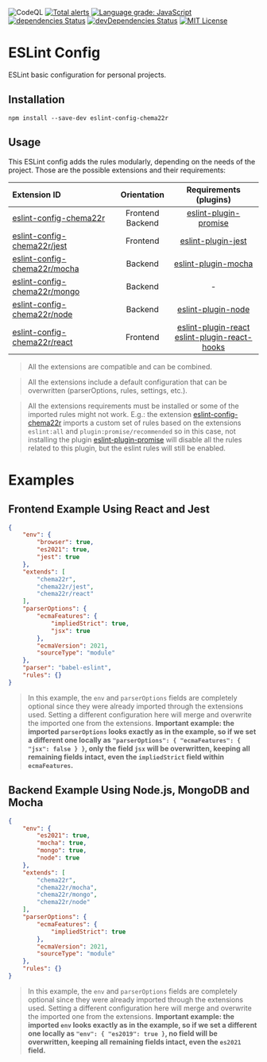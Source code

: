 ![CodeQL](https://github.com/Chema22R/eslint-config/workflows/CodeQL/badge.svg)
[![Total alerts](https://img.shields.io/lgtm/alerts/g/Chema22R/eslint-config.svg?logo=lgtm&logoWidth=18)](https://lgtm.com/projects/g/Chema22R/eslint-config/alerts/)
[![Language grade: JavaScript](https://img.shields.io/lgtm/grade/javascript/g/Chema22R/eslint-config.svg?logo=lgtm&logoWidth=18)](https://lgtm.com/projects/g/Chema22R/eslint-config/context:javascript)
[![dependencies Status](https://david-dm.org/chema22r/eslint-config/status.svg)](https://david-dm.org/chema22r/eslint-config)
[![devDependencies Status](https://david-dm.org/chema22r/eslint-config/dev-status.svg)](https://david-dm.org/chema22r/eslint-config?type=dev)
[![MIT License](https://camo.githubusercontent.com/d59450139b6d354f15a2252a47b457bb2cc43828/68747470733a2f2f696d672e736869656c64732e696f2f6e706d2f6c2f7365727665726c6573732e737667)](LICENSE)

# ESLint Config

ESLint basic configuration for personal projects.


## Installation

```
npm install --save-dev eslint-config-chema22r
```


## Usage

This ESLint config adds the rules modularly, depending on the needs of the project. Those are the possible extensions and their requirements:

| Extension ID | Orientation | Requirements (plugins) |
|:-------------|:------------:|:-----------------------:|
| [eslint-config-chema22r](./index.js) | Frontend <br/> Backend | [eslint-plugin-promise](https://www.npmjs.com/package/eslint-plugin-promise) |
| [eslint-config-chema22r/jest](./jest.js) | Frontend | [eslint-plugin-jest](https://www.npmjs.com/package/eslint-plugin-jest) |
| [eslint-config-chema22r/mocha](./mocha.js) | Backend | [eslint-plugin-mocha](https://www.npmjs.com/package/eslint-plugin-mocha) |
| [eslint-config-chema22r/mongo](./mongo.js) | Backend | - |
| [eslint-config-chema22r/node](./node.js) | Backend | [eslint-plugin-node](https://www.npmjs.com/package/eslint-plugin-node) |
| [eslint-config-chema22r/react](./react.js) | Frontend | [eslint-plugin-react](https://www.npmjs.com/package/eslint-plugin-react) <br/> [eslint-plugin-react-hooks](https://www.npmjs.com/package/eslint-plugin-react-hooks) |

> All the extensions are compatible and can be combined.

> All the extensions include a default configuration that can be overwritten (parserOptions, rules, settings, etc.).

> All the extensions requirements must be installed or some of the imported rules might not work. E.g.: the extension [eslint-config-chema22r](./index.js) imports a custom set of rules based on the extensions `eslint:all` and `plugin:promise/recommended` so in this case, not installing the plugin [eslint-plugin-promise](https://www.npmjs.com/package/eslint-plugin-promise) will disable all the rules related to this plugin, but the eslint rules will still be enabled.


# Examples

## Frontend Example Using React and Jest

```json
{
    "env": {
        "browser": true,
        "es2021": true,
        "jest": true
    },
    "extends": [
        "chema22r",
        "chema22r/jest",
        "chema22r/react"
    ],
    "parserOptions": {
        "ecmaFeatures": {
            "impliedStrict": true,
            "jsx": true
        },
        "ecmaVersion": 2021,
        "sourceType": "module"
    },
    "parser": "babel-eslint",
    "rules": {}
}
```

> In this example, the `env` and `parserOptions` fields are completely optional since they were already imported through the extensions used. Setting a different configuration here will merge and overwrite the imported one from the extensions. **Important example: the imported `parserOptions` looks exactly as in the example, so if we set a different one locally as `"parserOptions": { "ecmaFeatures": { "jsx": false } }`, only the field `jsx` will be overwritten, keeping all remaining fields intact, even the `impliedStrict` field within `ecmaFeatures`.**

## Backend Example Using Node.js, MongoDB and Mocha

```json
{
    "env": {
        "es2021": true,
        "mocha": true,
        "mongo": true,
        "node": true
    },
    "extends": [
        "chema22r",
        "chema22r/mocha",
        "chema22r/mongo",
        "chema22r/node"
    ],
    "parserOptions": {
        "ecmaFeatures": {
            "impliedStrict": true
        },
        "ecmaVersion": 2021,
        "sourceType": "module"
    },
    "rules": {}
}
```

> In this example, the `env` and `parserOptions` fields are completely optional since they were already imported through the extensions used. Setting a different configuration here will merge and overwrite the imported one from the extensions. **Important example: the imported `env` looks exactly as in the example, so if we set a different one locally as `"env": { "es2019": true }`, no field will be overwritten, keeping all remaining fields intact, even the `es2021` field.**